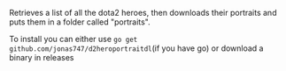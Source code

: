 Retrieves a list of all the dota2 heroes, then downloads their portraits and puts them in a folder called "portraits".

To install you can either use ```go get github.com/jonas747/d2heroportraitdl```(if you have go) or download a binary in releases
